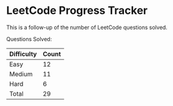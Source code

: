 # LeetCode Progress Tracker

This is a follow-up of the number of LeetCode questions solved.

Questions Solved:

Difficulty   | Count
------------ | -----
Easy         | 12
Medium       | 11
Hard         | 6
Total        | 29

